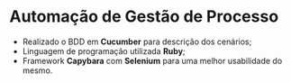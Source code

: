 Automação de Gestão de Processo
===

* Realizado o BDD em **Cucumber** para descrição dos cenários;
* Linguagem de programação utilizada **Ruby**;
* Framework **Capybara** com **Selenium** para uma melhor usabilidade do mesmo.